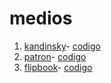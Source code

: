 # medios
1. [kandinsky](https://grb10.github.io/medios/kandinsky)- [codigo](https://github.com/GRB10/medios/blob/master/kandinsky/kandinsky.js)
2. [patron](https://grb10.github.io/medios/patron_1)- [codigo](https://github.com/GRB10/medios/blob/master/patron_1/patron.js)
3. [flipbook](https://grb10.github.io/medios/flipbook)- [codigo](https://github.com/GRB10/medios/blob/master/flipbook/flipbook.js)
